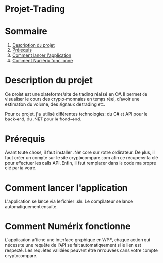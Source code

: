 # Projet-Trading

# Sommaire

1. [Description du projet](#Description-du-projet)
2. [Prérequis](#Prérequis)
3. [Comment lancer l'application](#Comment-lancer-lapp)
4. [Comment Numérix fonctionne](#Comment-ca-fonctionne)

# Description du projet

Ce projet est une plateforme/site de trading réalisé en C#. Il permet de visualiser le cours des crypto-monnaies en temps réel, d'avoir une estimation du volume, des signaux de trading etc.

Pour ce projet, j'ai utilisé différentes technologies: du C# et API pour le back-end, du .NET pour le frond-end. 

# Prérequis

Avant toute chose, il faut installer .Net core sur votre ordinateur. De plus, il faut créer un compte sur le site cryptocompare.com afin de récuperer la clé pour effectuer les calls API. Enfin, il faut remplacer dans le code ma propre clé par la votre.


# Comment lancer l'application

L'application se lance via le fichier .sln. Le compilateur se lance automatiquement ensuite.


# Comment Numérix fonctionne

L'application affiche une interface graphique en WPF, chaque action qui nécessite une requête de l'API se fait automatiquement si le lien est respecté. Les requêtes validées peuvent être retrouvées dans votre compte cryptocompare.
